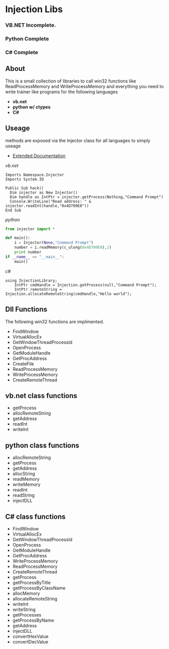 Injection Libs
==============

### VB.NET Incomplete.
### Python Complete
### C# Complete

## About
This is a small collection of libraries to call win32 functions
like ReadProcessMemory and WriteProcessMemory and everything you
need to write trainer like programs for the following languages

+ __vb.net__
+ __python w/ ctypes__
+ __C#__

## Useage
methods are exposed via the Injector class for all languages
to simply useage
* [Extended Documentation](https://github.com/mouseroot/Inject_libs/wiki)

_vb.net_
```vb.net
Imports Namespace.Injector
Imports System.IO

Public Sub hack()
  Dim injector as New Injector()
  Dim handle as IntPtr = injector.getProcess(Nothing,"Command Prompt")
  Console.WriteLine("Read address: " & injector.readInt(handle,"0x4D709E0"))
End Sub
```
_python_
```python
from injector import *

def main():
	i = Injector(None,"Command Prompt")
	number = i.readMemory(c_ulong(0x4D709E0),1)
	print number
if __name__ == "__main__":
	main()
```

_c#_
```
using InjectionLibrary;
	IntPtr cmdHandle = Injection.getProcess(null,"Command Prompt");
	IntPtr remoteString = Injection.allocateRemoteString(cmdHandle,"Hello world");

```

## Dll Functions
The following win32 functions are implimented.

+ FindWindow
+ VirtualAllocEx
+ GetWindowThreadProcessId
+ OpenProcess
+ GetModuleHandle
+ GetProcAddress
+ CreateFile
+ ReadProcessMemory
+ WriteProcessMemory
+ CreateRemoteThread

## vb.net class functions

+ getProcess
+ allocRemoteString
+ getAddress
+ readInt
+ writeInt

## python class functions

+ allocRemoteString
+ getProcess
+ getAddress
+ allocString
+ readMemory
+ writeMemory
+ readInt
+ readString
+ injectDLL

## C# class functions

+ FindWindow
+ VirtualAllocEx
+ GetWindowThreadProcessId
+ OpenProcess
+ GetModuleHandle
+ GetProcAddress
+ WriteProcessMemory
+ ReadProcessMemory
+ CreateRemoteThread
+ getProcess
+ getProcessByTitle
+ getProcessByClassName
+ allocMemory
+ allocateRemoteString
+ writeInt
+ writeString
+ getProcesses
+ getProcessByName
+ getAddress
+ injectDLL
+ convertHexValue
+ convertDecValue

